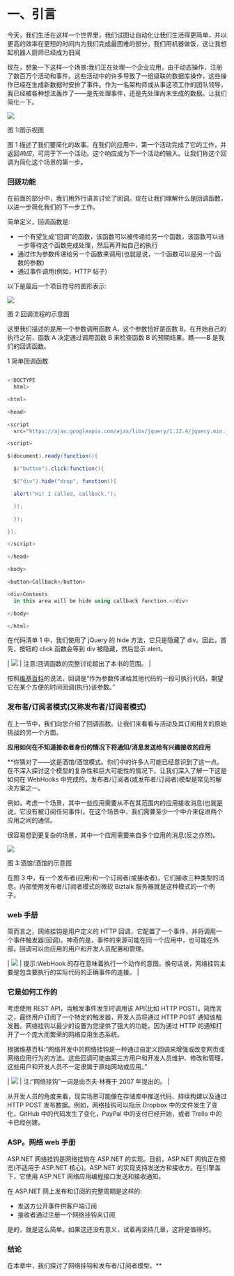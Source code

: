 # 一、引言

今天，我们生活在这样一个世界里，我们试图让自动化让我们生活得更简单，并以更高的效率在更短的时间内为我们完成最困难的部分。我们用机器做饭，这让我想起机器人厨师已经成为旧闻

现在，想象一下这样一个场景:我们正在处理一个企业应用，由于动态操作，注册了数百万个活动和事件。这些活动中的许多导致了一组级联的数据库操作，这些操作已经在生成新数据时安排了事件。作为一名架构师或从事这项工作的团队领导，我已经被各种想法轰炸了——是先处理事件，还是先处理尚未生成的数据。让我们简化一下。

![](img/image002.png)

图 1:图示视图

图 1 描述了我们要简化的故事。在我们的应用中，第一个活动完成了它的工作，并返回*响应*，可用于下一个活动。这个响应成为下一个活动的输入。让我们称这个回调为简化这个场景的第一步。

### 回拨功能

在前面的部分中，我们用外行语言讨论了回调。现在让我们理解什么是回调函数，以进一步简化我们的下一步工作。

简单定义，回调函数是:

*   一个有望生成“回调”的函数，该函数可以被传递给另一个函数，该函数可以进一步等待这个函数完成处理，然后再开始自己的执行
*   通过作为参数传递给另一个函数来调用(也就是说，一个函数可以是另一个函数的参数)
*   通过事件调用(例如，HTTP 帖子)

以下是最后一个项目符号的图形表示:

![](img/image003.png)

图 2:回调流程的示意图

这里我们描述的是用一个参数调用函数 A，这个参数恰好是函数 B。在开始自己的执行之前，函数 A 决定通过调用函数 B 来检查函数 B 的预期结果。瞧——B 是我们的回调函数。

 1 简单回调函数

```cs

<!DOCTYPE
  html>

<html>

<head>

<script
  src="https://ajax.googleapis.com/ajax/libs/jquery/1.12.4/jquery.min.js"></script>

<script>

$(document).ready(function(){

  $("button").click(function(){

  $("div").hide("drop", function(){

  alert("Hi! I called, callback.");

  });

  });

});

</script>

</head>

<body>

<button>Callback</button>

<div>Contents
  in this area will be hide using callback function.</div>

</body>

</html>

```

在代码清单 1 中，我们使用了 jQuery 的 hide 方法，它只是隐藏了 div。因此，首先，按钮的 click 函数会等到 div 被隐藏，然后显示 alert。

| ![](img/note.png) | 注意:回调函数的完整讨论超出了本书的范围。 |

按照[维基百科](https://en.wikipedia.org/wiki/Callback_(computer_programming))的说法，回调是“作为参数传递给其他代码的一段可执行代码，期望它在某个方便的时间回调(执行)该参数。”

### 发布者/订阅者模式(又称发布者/订阅者模式)

在上一节中，我们向您介绍了回调函数。让我们来看看与活动及其订阅相关的原始挑战的另一个方面。

**应用如何在不知道接收者身份的情况下将通知/消息发送给有兴趣接收的应用**

 **你猜对了——这是酒馆/酒馆模式。你们中的许多人可能已经意识到了这一点。在不深入探讨这个模型的复杂性和巨大可能性的情况下，让我们深入了解一下这是如何在 WebHooks 中完成的。发布者/订阅者(或发布者/订阅者)模型是常见的解决方案之一。

例如，考虑一个场景，其中一些应用需要从不在其范围内的应用接收消息(也就是说，它没有被订阅任何事件)。在这个场景中，我们需要至少一个中介来促进两个应用之间的通信。

很容易想到更复杂的场景，其中一个应用需要来自多个应用的消息(反之亦然)。

![](img/image005.png)

图 3:酒馆/酒馆的示意图

在图 3 中，有一个发布者(应用)和一个订阅者(或接收者)，它们接收三种类型的消息。内部使用发布者/订阅者模式的微软 Biztalk 服务器就是这种模式的一个例子。

### web 手册

简而言之，网络挂钩是用户定义的 HTTP 回调，它配置了一个事件，并将调用一个事件触发器(回调)。神奇的是，事件的来源可能在同一个应用中，也可能在外部。回调可以由应用的用户和开发人员配置和管理。

| ![](img/tip.png) | 提示:WebHook 的存在意味着执行一个动作的意图。换句话说，网络挂钩主要是包含要执行的实际代码的正确事件的连接。 |

### 它是如何工作的

考虑使用 REST API，当触发事件发生时调用该 API(比如 HTTP POST)。简而言之，最终用户订阅了一个特定的触发器，开发人员将通过 HTTP POST 通知该触发器。网络挂钩以最少的设置为您提供了强大的功能，因为通过 HTTP 的通知打开了一个庞大而繁荣的网络应用生态系统。

根据维基百科:“网络开发中的网络挂钩是一种通过自定义回调来增强或改变网页或网络应用行为的方法。这些回调可能由第三方用户和开发人员维护、修改和管理，这些用户和开发人员不一定隶属于原始网站或应用。”

| ![](img/note.png) | 注:“网络挂钩”一词是由杰夫·林赛于 2007 年提出的。 |

从开发人员的角度来看，现实场景可能像在存储库中推送代码、持续构建以及通过 HTTP POST 发布数据。例如，网络挂钩可以指示 Dropbox 中的文件发生了变化，GitHub 中的代码发生了变化，PayPal 中的支付已经开始，或者 Trello 中的卡已经创建。

### ASP。网络 web 手册

ASP.NET 网络挂钩是网络挂钩在 ASP.NET 的实现。目前，ASP.NET 网钩正在预览(不适用于 ASP.NET 核心)。ASP.NET 的实现支持发送方和接收方。在引擎盖下，它使用 ASP.NET 网络应用编程接口发送和接收通知。

在 ASP.NET 网上发布和订阅的完整周期是这样的:

*   发送方公开事件供客户端订阅
*   接收者通过注册一个网络挂钩来订阅

是的，就是这么简单。如果这还没有意义，试着再坚持几章，这将是值得的。

### 结论

在本章中，我们探讨了网络挂钩和发布者/订阅者模型。**